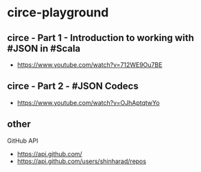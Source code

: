 # circe-playground

## circe - Part 1 - Introduction to working with #JSON in #Scala
- https://www.youtube.com/watch?v=712WE9Ou7BE

## circe - Part 2 - #JSON Codecs
- https://www.youtube.com/watch?v=OJhAptqtwYo

## other

GitHub API
- https://api.github.com/
- https://api.github.com/users/shinharad/repos